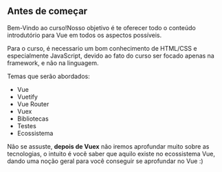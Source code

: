 ## Antes de começar

Bem-Vindo ao curso!Nosso objetivo é te oferecer todo o conteúdo introdutório para Vue em todos os aspectos possíveis.

Para o curso, é necessario um bom conhecimento de HTML/CSS e especialmente JavaScript, devido ao fato do curso ser focado apenas na framework, e não na linguagem.

Temas que serão abordados:

- Vue
- Vuetify
- Vue Router
- Vuex
- Bibliotecas
- Testes
- Ecossistema

Não se assuste, **depois de Vuex** não iremos aprofundar muito sobre as tecnologias, o intuito é você saber que aquilo existe no ecossistema Vue, dando uma noção geral para você conseguir se aprofundar no Vue :)
